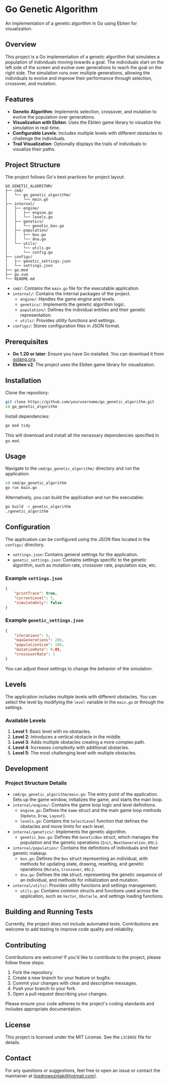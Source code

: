 # Go Genetic Algorithm

An implementation of a genetic algorithm in Go using Ebiten for visualization.

## Overview

This project is a Go implementation of a genetic algorithm that simulates a population of individuals moving towards a goal. The individuals start on the left side of the screen and evolve over generations to reach the goal on the right side. The simulation runs over multiple generations, allowing the individuals to evolve and improve their performance through selection, crossover, and mutation.

## Features

- **Genetic Algorithm**: Implements selection, crossover, and mutation to evolve the population over generations.
- **Visualization with Ebiten**: Uses the Ebiten game library to visualize the simulation in real-time.
- **Configurable Levels**: Includes multiple levels with different obstacles to challenge the individuals.
- **Trail Visualization**: Optionally displays the trails of individuals to visualize their paths.

## Project Structure

The project follows Go's best practices for project layout:

```
GO_GENETIC_ALGORITHM/
├── cmd/
│   └── go_genetic_algorithm/
│       └── main.go
├── internal/
│   ├── engine/
│   │   ├── engine.go
│   │   └── levels.go
│   ├── genetics/
│   │   └── genetic_box.go
│   ├── population/
│   │   ├── box.go
│   │   └── dna.go
│   └── utils/
│       └── utils.go
│       └── config.go
├── configs/
│   ├── genetic_settings.json
│   └── settings.json
├── go.mod
├── go.sum
└── README.md
```

- `cmd/`: Contains the `main.go` file for the executable application.
- `internal/`: Contains the internal packages of the project.
    - `engine/`: Handles the game engine and levels.
    - `genetics/`: Implements the genetic algorithm logic.
    - `population/`: Defines the individual entities and their genetic representation.
    - `utils/`: Provides utility functions and settings.
- `configs/`: Stores configuration files in JSON format.

## Prerequisites

- **Go 1.20 or later**: Ensure you have Go installed. You can download it from [golang.org](https://golang.org).
- **Ebiten v2**: The project uses the Ebiten game library for visualization.

## Installation

Clone the repository:

```bash
git clone https://github.com/yourusername/go_genetic_algorithm.git
cd go_genetic_algorithm
```

Install dependencies:

```bash
go mod tidy
```

This will download and install all the necessary dependencies specified in `go.mod`.

## Usage

Navigate to the `cmd/go_genetic_algorithm/` directory and run the application:

```bash
cd cmd/go_genetic_algorithm
go run main.go
```

Alternatively, you can build the application and run the executable:

```bash
go build -o genetic_algorithm
./genetic_algorithm
```

## Configuration

The application can be configured using the JSON files located in the `configs/` directory.

- `settings.json`: Contains general settings for the application.
- `genetic_settings.json`: Contains settings specific to the genetic algorithm, such as mutation rate, crossover rate, population size, etc.

### Example `settings.json`

```json
{
    "printTrace": true,
    "currentLevel": 5,
    "simulateOnly": false
}
```

### Example `genetic_settings.json`

```json
{
    "iterations": 5,
    "maxGenerations": 200,
    "populationSize": 100,
    "mutationRate": 0.05,
    "crossoverRate": 1
}
```

You can adjust these settings to change the behavior of the simulation.

## Levels

The application includes multiple levels with different obstacles. You can select the level by modifying the `level` variable in the `main.go` or through the settings.

### Available Levels

1. **Level 1**: Basic level with no obstacles.
2. **Level 2**: Introduces a vertical obstacle in the middle.
3. **Level 3**: Adds multiple obstacles creating a more complex path.
4. **Level 4**: Increases complexity with additional obstacles.
5. **Level 5**: The most challenging level with multiple obstacles.

## Development

### Project Structure Details

- `cmd/go_genetic_algorithm/main.go`: The entry point of the application. Sets up the game window, initializes the game, and starts the main loop.
- `internal/engine/`: Contains the game loop logic and level definitions.
    - `engine.go`: Defines the `Game` struct and the main game loop methods (`Update`, `Draw`, `Layout`).
    - `levels.go`: Contains the `SelectLevel` function that defines the obstacles and move limits for each level.
- `internal/genetics/`: Implements the genetic algorithm.
    - `genetic_box.go`: Defines the `GeneticBox` struct, which manages the population and the genetic operations (`Init`, `NextGeneration`, etc.).
- `internal/population/`: Contains the definitions of individuals and their genetic makeup.
    - `box.go`: Defines the `Box` struct representing an individual, with methods for updating state, drawing, resetting, and genetic operations (`Mutate`, `Crossover`, etc.).
    - `dna.go`: Defines the `DNA` struct, representing the genetic sequence of an individual, and methods for initialization and mutation.
- `internal/utils/`: Provides utility functions and settings management.
    - `utils.go`: Contains common structs and functions used across the application, such as `Vector`, `Obstacle`, and settings loading functions.

## Building and Running Tests

Currently, the project does not include automated tests. Contributions are welcome to add testing to improve code quality and reliability.

## Contributing

Contributions are welcome! If you'd like to contribute to the project, please follow these steps:

1. Fork the repository.
2. Create a new branch for your feature or bugfix.
3. Commit your changes with clear and descriptive messages.
4. Push your branch to your fork.
5. Open a pull request describing your changes.

Please ensure your code adheres to the project's coding standards and includes appropriate documentation.

## License

This project is licensed under the MIT License. See the `LICENSE` file for details.

## Contact

For any questions or suggestions, feel free to open an issue or contact the maintainer at [pedrowozniak@hotmail.com].

